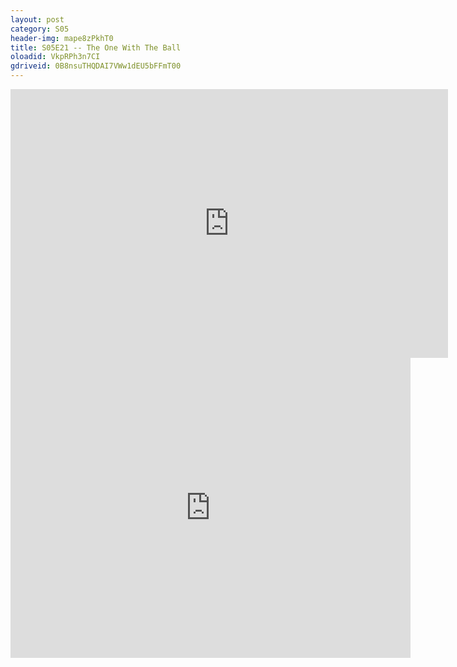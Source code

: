 ```yaml
---
layout: post 
category: S05 
header-img: mape8zPkhT0 
title: S05E21 -- The One With The Ball 
oloadid: VkpRPh3n7CI 
gdriveid: 0B8nsuTHQDAI7VWw1dEU5bFFmT00 
--- 
```

<!--more--> 
<iframe src='https://openload.co/embed/VkpRPh3n7CI/' width='700' height='430' frameborder='0' scrolling='no' allowfullscreen='allowfullscreen'></iframe> 
<iframe src='https://drive.google.com/file/d/0B8nsuTHQDAI7VWw1dEU5bFFmT00/preview' width='640' height='480' frameborder='0' scrolling='no' allowfullscreen='allowfullscreen'></iframe> 